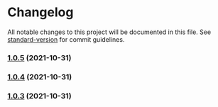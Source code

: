 # Changelog

All notable changes to this project will be documented in this file. See [standard-version](https://github.com/conventional-changelog/standard-version) for commit guidelines.

### [1.0.5](https://github.com/Barcodedev/barcode-portfolio-server/compare/v1.0.4...v1.0.5) (2021-10-31)

### [1.0.4](https://github.com/Barcodedev/barcode-portfolio-server/compare/v1.0.3...v1.0.4) (2021-10-31)

### [1.0.3](https://github.com/Barcodedev/barcode-portfolio-server/compare/v1.0.2...v1.0.3) (2021-10-31)
